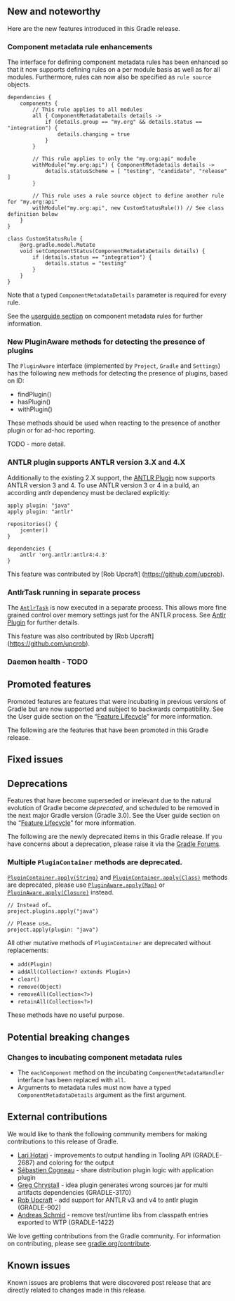 ## New and noteworthy

Here are the new features introduced in this Gradle release.

### Component metadata rule enhancements

The interface for defining component metadata rules has been enhanced so that it now supports defining rules on a per module basis
as well as for all modules.  Furthermore, rules can now also be specified as `rule source` objects.

    dependencies {
        components {
            // This rule applies to all modules
            all { ComponentMetadataDetails details ->
                if (details.group == "my.org" && details.status == "integration") {
                    details.changing = true
                }
            }

            // This rule applies to only the "my.org:api" module
            withModule("my.org:api") { ComponentMetadetails details ->
                details.statusScheme = [ "testing", "candidate", "release" ]
            }

            // This rule uses a rule source object to define another rule for "my.org:api"
            withModule("my.org:api", new CustomStatusRule()) // See class definition below
        }
    }

    class CustomStatusRule {
        @org.gradle.model.Mutate
        void setComponentStatus(ComponentMetadataDetails details) {
            if (details.status == "integration") {
                details.status = "testing"
            }
        }
    }

Note that a typed `ComponentMetadataDetails` parameter is required for every rule.

See the [userguide section](userguide/dependency_management.html#component_metadata_rules) on component metadata rules for further information.

### New PluginAware methods for detecting the presence of plugins

The `PluginAware` interface (implemented by `Project`, `Gradle` and `Settings`) has the following new methods for detecting the presence of plugins, based on ID:

* findPlugin()
* hasPlugin()
* withPlugin()

These methods should be used when reacting to the presence of another plugin or for ad-hoc reporting.

TODO - more detail.

### ANTLR plugin supports ANTLR version 3.X and 4.X

Additionally to the existing 2.X support, the [ANTLR Plugin](userguide/antlrPlugin.html) now supports ANTLR version 3 and 4. 
To use ANTLR version 3 or 4 in a build, an according antlr dependency must be declared explicitly:

    apply plugin: "java"
    apply plugin: "antlr"
    
    repositories() {
        jcenter()
    }
    
    dependencies {
        antlr 'org.antlr:antlr4:4.3'
    }
  
This feature was contributed by [Rob Upcraft] (https://github.com/upcrob).

### AntlrTask running in separate process

The [`AntlrTask`](dsl/org.gradle.api.plugins.AntlrTask.html) is now 
executed in a separate process. This allows more fine grained control over memory settings just for the ANTLR process.
See [Antlr Plugin](userguide/antlrPlugin.html) for further details. 

This feature was also contributed by [Rob Upcraft] (https://github.com/upcrob).

### Daemon health - TODO

## Promoted features

Promoted features are features that were incubating in previous versions of Gradle but are now supported and subject to backwards compatibility.
See the User guide section on the “[Feature Lifecycle](userguide/feature_lifecycle.html)” for more information.

The following are the features that have been promoted in this Gradle release.

<!--
### Example promoted
-->

## Fixed issues

## Deprecations

Features that have become superseded or irrelevant due to the natural evolution of Gradle become *deprecated*, and scheduled to be removed
in the next major Gradle version (Gradle 3.0). See the User guide section on the “[Feature Lifecycle](userguide/feature_lifecycle.html)” for more information.

The following are the newly deprecated items in this Gradle release. If you have concerns about a deprecation, please raise it via the [Gradle Forums](http://forums.gradle.org).

### Multiple `PluginContainer` methods are deprecated.

[`PluginContainer.apply(String)`](javadoc/org/gradle/api/plugins/PluginContainer.html#apply\(java.lang.String\)) and
[`PluginContainer.apply(Class)`](javadoc/org/gradle/api/plugins/PluginContainer.html#apply\(java.lang.Class\)) methods are deprecated, 
please use [`PluginAware.apply(Map)`](javadoc/org/gradle/api/plugins/PluginAware.html#apply\(java.util.Map\)) or 
[`PluginAware.apply(Closure)`](javadoc/org/gradle/api/plugins/PluginAware.html#apply\(groovy.lang.Closure\)) instead.

    // Instead of…
    project.plugins.apply("java")
    
    // Please use…
    project.apply(plugin: "java")

All other mutative methods of `PluginContainer` are deprecated without replacements:

* `add(Plugin)`
* `addAll(Collection<? extends Plugin>)`
* `clear()`
* `remove(Object)`
* `removeAll(Collection<?>)`
* `retainAll(Collection<?>)`

These methods have no useful purpose.   

<!--
### Example deprecation
-->

## Potential breaking changes

### Changes to incubating component metadata rules

- The `eachComponent` method on the incubating `ComponentMetadataHandler` interface has been replaced with `all`.
- Arguments to metadata rules must now have a typed `ComponentMetadataDetails` argument as the first argument.

## External contributions

We would like to thank the following community members for making contributions to this release of Gradle.

* [Lari Hotari](https://github.com/lhotari) - improvements to output handling in Tooling API (GRADLE-2687) and coloring for the output
* [Sébastien Cogneau](https://github.com/scogneau) - share distribution plugin logic with application plugin
* [Greg Chrystall](https://github.com/ported) - idea plugin generates wrong sources jar for multi artifacts dependencies (GRADLE-3170)
* [Rob Upcraft](https://github.com/upcrob) - add support for ANTLR v3 and v4 to antlr plugin (GRADLE-902)
* [Andreas Schmid](https://github.com/aaschmid) - remove test/runtime libs from classpath entries exported to WTP (GRADLE-1422) 

<!--
* [Some person](https://github.com/some-person) - fixed some issue (GRADLE-1234)
-->

We love getting contributions from the Gradle community. For information on contributing, please see [gradle.org/contribute](http://gradle.org/contribute).

## Known issues

Known issues are problems that were discovered post release that are directly related to changes made in this release.
